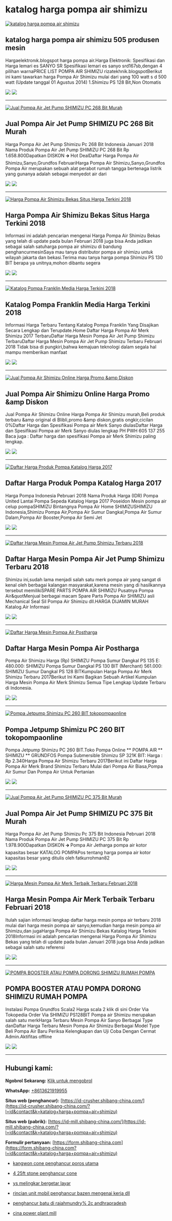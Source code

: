 # katalog harga pompa air shimizu

<a href="https://swt.shibang-china.com/?l=id&img&k=katalog+harga+pompa+air+shimizu" target="_blank">![katalog harga pompa air shimizu](http://static.shibang-china.com/all-800x300/1505.jpg)</a>

## katalog harga pompa air shimizu 505 produsen mesin
Hargaelektronık.blogspot harga pompa air.Harga Elektronik: Spesifikasi dan Harga lemari es SANYO SR Spesifikasi lemari es sanyo srd167sb,dengan 4 pilihan warnaPRICE LIST POMPA AIR SHIMIZU rizatekhnik.blogspotBerikut ini kami tawarkan harga Pompa Air Shimizu mulai dari yang 100 watt s d 500 watt (Update tanggal 01 Agustus 2014) 1.Shimizu PS 128 Bit,Non Otomatis


<a href="https://whatsapp.shibangsoft.com/WhatsApp.php" target="_blank" title="WhatsApp">![](http://static.shibang-china.com/icon/whatsapp.png)</a> <a href="https://swt.shibang-china.com/?l=id&icon&k=katalog+harga+pompa+air+shimizu" target="_blank">![](http://static.shibang-china.com/icon/chat-id.png)</a>

---

<a href="https://swt.shibang-china.com/?l=id&img&k=katalog+harga+pompa+air+shimizu" target="_blank">![Jual Pompa Air Jet Pump SHIMIZU PC 268 Bit Murah](http://static.shibang-china.com/all-800x300/95.jpg)</a>

## Jual Pompa Air Jet Pump SHIMIZU PC 268 Bit Murah
Harga Pompa Air Jet Pump Shimizu Pc 268 Bit Indonesia Januari 2018 Nama Produk Pompa Air Jet Pump SHIMIZU PC 268 Bit Rp 1.658.800Dapatkan DISKON 🡲 Hot DealDaftar Harga Pompa Air Shimizu,Sanyo,Grundfos FebruariHarga Pompa Air Shimizu,Sanyo,Grundfos Pompa Air merupakan sebuah alat perabot rumah tangga bertenaga listrik yang gunanya adalah sebagai menyedot air dari


<a href="https://whatsapp.shibangsoft.com/WhatsApp.php" target="_blank" title="WhatsApp">![](http://static.shibang-china.com/icon/whatsapp.png)</a> <a href="https://swt.shibang-china.com/?l=id&icon&k=katalog+harga+pompa+air+shimizu" target="_blank">![](http://static.shibang-china.com/icon/chat-id.png)</a>

---

<a href="https://swt.shibang-china.com/?l=id&img&k=katalog+harga+pompa+air+shimizu" target="_blank">![Harga Pompa Air Shimizu Bekas Situs Harga Terkini 2018](http://static.shibang-china.com/all-800x300/540.jpg)</a>

## Harga Pompa Air Shimizu Bekas Situs Harga Terkini 2018
Informasi ini adalah pencarian mengenai Harga Pompa Air Shimizu Bekas yang telah di update pada bulan Februari 2018 juga bisa Anda jadikan sebagai salah satuharga pompa air shimizu di bandung penghancurmesinSaya mau tanya distributor pompa air shimizu untuk wilayah jakarta dan bekasi.Terima mau tanya harga pompa Shimizu PS 130 BIT berapa ya unitnya,mohon dibantu segera


<a href="https://whatsapp.shibangsoft.com/WhatsApp.php" target="_blank" title="WhatsApp">![](http://static.shibang-china.com/icon/whatsapp.png)</a> <a href="https://swt.shibang-china.com/?l=id&icon&k=katalog+harga+pompa+air+shimizu" target="_blank">![](http://static.shibang-china.com/icon/chat-id.png)</a>

---

<a href="https://swt.shibang-china.com/?l=id&img&k=katalog+harga+pompa+air+shimizu" target="_blank">![Katalog Pompa Franklin Media Harga Terkini 2018](http://static.shibang-china.com/all-800x300/664.jpg)</a>

## Katalog Pompa Franklin Media Harga Terkini 2018
Informasi Harga Terbaru Tentang Katalog Pompa Franklin Yang Disajikan Secara Lengkap dan Terupdate.Home Daftar Harga Pompa Air Merk Shimizu 2017 TerbaruDaftar Harga Mesin Pompa Air Jet Pump Shimizu TerbaruDaftar Harga Mesin Pompa Air Jet Pump Shimizu Terbaru Februari 2018 Tidak bisa di pungkiri,bahwa kemajuan teknologi dalam segala hal mampu memberikan manfaat


<a href="https://whatsapp.shibangsoft.com/WhatsApp.php" target="_blank" title="WhatsApp">![](http://static.shibang-china.com/icon/whatsapp.png)</a> <a href="https://swt.shibang-china.com/?l=id&icon&k=katalog+harga+pompa+air+shimizu" target="_blank">![](http://static.shibang-china.com/icon/chat-id.png)</a>

---

<a href="https://swt.shibang-china.com/?l=id&img&k=katalog+harga+pompa+air+shimizu" target="_blank">![Jual Pompa Air Shimizu Online Harga Promo &amp Diskon](http://static.shibang-china.com/all-800x300/1147.jpg)</a>

## Jual Pompa Air Shimizu Online Harga Promo &amp Diskon
Jual Pompa Air Shimizu Online Harga Pompa Air Shimizu murah,Beli produk terbaru &amp original di Blibli,promo &amp diskon,gratis ongkir,cicilan 0%Daftar Harga dan Spesifikasi Pompa air Merk Sanyo diulasDaftar Harga dan Spesifikasi Pompa air Merk Sanyo diulas lengkap PH PWH 605 137 255 Baca juga : Daftar harga dan spesifikasi Pompa air Merk Shimizu paling lengkap.


<a href="https://whatsapp.shibangsoft.com/WhatsApp.php" target="_blank" title="WhatsApp">![](http://static.shibang-china.com/icon/whatsapp.png)</a> <a href="https://swt.shibang-china.com/?l=id&icon&k=katalog+harga+pompa+air+shimizu" target="_blank">![](http://static.shibang-china.com/icon/chat-id.png)</a>

---

<a href="https://swt.shibang-china.com/?l=id&img&k=katalog+harga+pompa+air+shimizu" target="_blank">![Daftar Harga Produk Pompa Katalog Harga 2017](http://static.shibang-china.com/all-800x300/240.jpg)</a>

## Daftar Harga Produk Pompa Katalog Harga 2017
Harga Pompa Indonesia Pebruari 2018 Nama Produk Harga (IDR) Pompa United Lantai Pompa Sepeda Katalog Harga 2017 Poseidon Mesin pompa air celup pompaSHIMIZU Bintangnya Pompa Air Home SHIMIZUSHIMIZU Indonesia,Shimizu Pompa Air,Pompa Air Sumur Dangkal,Pompa Air Sumur Dalam,Pompa Air Booster,Pompa Air Semi Jet


<a href="https://whatsapp.shibangsoft.com/WhatsApp.php" target="_blank" title="WhatsApp">![](http://static.shibang-china.com/icon/whatsapp.png)</a> <a href="https://swt.shibang-china.com/?l=id&icon&k=katalog+harga+pompa+air+shimizu" target="_blank">![](http://static.shibang-china.com/icon/chat-id.png)</a>

---

<a href="https://swt.shibang-china.com/?l=id&img&k=katalog+harga+pompa+air+shimizu" target="_blank">![Daftar Harga Mesin Pompa Air Jet Pump Shimizu Terbaru 2018](http://static.shibang-china.com/all-800x300/762.jpg)</a>

## Daftar Harga Mesin Pompa Air Jet Pump Shimizu Terbaru 2018
Shimizu ini,sudah lama menjadi salah satu merk pompa air yang sangat di kenal oleh berbagai kalangan masyarakat,karena mesin yang di hasilkannya tersebut memilikiSPARE PARTS POMPA AIR SHIMIZU Pusatnya Pompa Air&quotMenjual berbagai macam Spare Parts Pompa Air SHIMIZU asli Mechanical Seal Sil Pompa Air Shimizu dll.HARGA DIJAMIN MURAH Katalog.Air Informasi


<a href="https://whatsapp.shibangsoft.com/WhatsApp.php" target="_blank" title="WhatsApp">![](http://static.shibang-china.com/icon/whatsapp.png)</a> <a href="https://swt.shibang-china.com/?l=id&icon&k=katalog+harga+pompa+air+shimizu" target="_blank">![](http://static.shibang-china.com/icon/chat-id.png)</a>

---

<a href="https://swt.shibang-china.com/?l=id&img&k=katalog+harga+pompa+air+shimizu" target="_blank">![Daftar Harga Mesin Pompa Air Postharga](http://static.shibang-china.com/all-800x300/653.jpg)</a>

## Daftar Harga Mesin Pompa Air Postharga
Pompa Air Shimizu Harga (Rp) SHIMIZU Pompa Sumur Dangkal PS 135 E: 480.000: SHIMIZU Pompa Sumur Dangkal PS 130 BIT (Merchant) 561.000: SHIMIZU Sumur Dangkal PS 128 BITKumpulan Harga Pompa Air Merk Shimizu Terbaru 2017Berikut Ini Kami Bagikan Sebuah Artikel Kumpulan Harga Mesin Pompa Air Merk Shimizu Semua Tipe Lengkap Update Terbaru di Indonesia.


<a href="https://whatsapp.shibangsoft.com/WhatsApp.php" target="_blank" title="WhatsApp">![](http://static.shibang-china.com/icon/whatsapp.png)</a> <a href="https://swt.shibang-china.com/?l=id&icon&k=katalog+harga+pompa+air+shimizu" target="_blank">![](http://static.shibang-china.com/icon/chat-id.png)</a>

---

<a href="https://swt.shibang-china.com/?l=id&img&k=katalog+harga+pompa+air+shimizu" target="_blank">![Pompa Jetpump Shimizu PC 260 BIT tokopompaonline](http://static.shibang-china.com/all-800x300/1026.jpg)</a>

## Pompa Jetpump Shimizu PC 260 BIT tokopompaonline
Pompa Jetpump Shimizu PC 260 BIT.Toko Pompa Online ** POMPA AIR ** SHIMIZU ** GRUNDFOS Pompa Submersible Shimizu SP 321K BIT: Harga : Rp 2.340Harga Pompa Air Shimizu Terbaru 2017Berikut ini Daftar Harga Pompa Air Merk Brand Shimizu Terbaru Mulai dari Pompa Air Biasa,Pompa Air Sumur Dan Pompa Air Untuk Pertanian


<a href="https://whatsapp.shibangsoft.com/WhatsApp.php" target="_blank" title="WhatsApp">![](http://static.shibang-china.com/icon/whatsapp.png)</a> <a href="https://swt.shibang-china.com/?l=id&icon&k=katalog+harga+pompa+air+shimizu" target="_blank">![](http://static.shibang-china.com/icon/chat-id.png)</a>

---

<a href="https://swt.shibang-china.com/?l=id&img&k=katalog+harga+pompa+air+shimizu" target="_blank">![Jual Pompa Air Jet Pump SHIMIZU PC 375 Bit Murah](http://static.shibang-china.com/all-800x300/743.jpg)</a>

## Jual Pompa Air Jet Pump SHIMIZU PC 375 Bit Murah
Harga Pompa Air Jet Pump Shimizu Pc 375 Bit Indonesia Pebruari 2018 Nama Produk Pompa Air Jet Pump SHIMIZU PC 375 Bit Rp 1.978.900Dapatkan DISKON 🡲 Pompa Air Jetharga pompa air kotor kapasitas besar KATALOG POMPAPos tentang harga pompa air kotor kapasitas besar yang ditulis oleh fatkurrohman82


<a href="https://whatsapp.shibangsoft.com/WhatsApp.php" target="_blank" title="WhatsApp">![](http://static.shibang-china.com/icon/whatsapp.png)</a> <a href="https://swt.shibang-china.com/?l=id&icon&k=katalog+harga+pompa+air+shimizu" target="_blank">![](http://static.shibang-china.com/icon/chat-id.png)</a>

---

<a href="https://swt.shibang-china.com/?l=id&img&k=katalog+harga+pompa+air+shimizu" target="_blank">![Harga Mesin Pompa Air Merk Terbaik Terbaru Februari 2018](http://static.shibang-china.com/all-800x300/1058.jpg)</a>

## Harga Mesin Pompa Air Merk Terbaik Terbaru Februari 2018
Itulah sajian informasi lengkap daftar harga mesin pompa air terbaru 2018 mulai dari harga mesin pompa air sanyo,kemudian harga mesin pompa air Shimizu,dan jugaHarga Pompa Air Shimizu Bekas Katalog Harga Terkini 2018Informasi ini adalah pencarian mengenai Harga Pompa Air Shimizu Bekas yang telah di update pada bulan Januari 2018 juga bisa Anda jadikan sebagai salah satu referensi


<a href="https://whatsapp.shibangsoft.com/WhatsApp.php" target="_blank" title="WhatsApp">![](http://static.shibang-china.com/icon/whatsapp.png)</a> <a href="https://swt.shibang-china.com/?l=id&icon&k=katalog+harga+pompa+air+shimizu" target="_blank">![](http://static.shibang-china.com/icon/chat-id.png)</a>

---

<a href="https://swt.shibang-china.com/?l=id&img&k=katalog+harga+pompa+air+shimizu" target="_blank">![POMPA BOOSTER ATAU POMPA DORONG SHIMIZU RUMAH POMPA](http://static.shibang-china.com/all-800x300/655.jpg)</a>

## POMPA BOOSTER ATAU POMPA DORONG SHIMIZU RUMAH POMPA
Instalasi Pompa Grundfos Scala2 Harga scala 2 klik di sini Order Via Tokopedia Order Via SHIMIZU PS128BIT Pompa air Shimizu merupakan salah satu merkHarga Terbaru Mesin Pompa Air Sanyo Berbagai Type danDaftar Harga Terbaru Mesin Pompa Air Shimizu Berbagai Model Type Beli Pompa Air Baru Periksa Kelengkapan dan Uji Coba Dengan Cermat Admin.Aktifitas offline


<a href="https://whatsapp.shibangsoft.com/WhatsApp.php" target="_blank" title="WhatsApp">![](http://static.shibang-china.com/icon/whatsapp.png)</a> <a href="https://swt.shibang-china.com/?l=id&icon&k=katalog+harga+pompa+air+shimizu" target="_blank">![](http://static.shibang-china.com/icon/chat-id.png)</a>

---
## Hubungi kami:

**Ngobrol Sekarang:** [Klik untuk mengobrol](https://swt.shibang-china.com?l=id&contact&k=katalog+harga+pompa+air+shimizu)

**WhatsApp:**  [+8613621919955](https://whatsapp.shibangsoft.com/WhatsApp.php)

**Situs web (penghancur):** [https://id-crusher.shibang-china.com/](https://id-crusher.shibang-china.com/?l=id&contact&k=katalog+harga+pompa+air+shimizu)

**Situs web (pabrik):** [https://id-mill.shibang-china.com/](https://id-mill.shibang-china.com/?l=id&contact&k=katalog+harga+pompa+air+shimizu)

**Formulir pertanyaan:** [https://form.shibang-china.com](https://form.shibang-china.com?l=id&contact&k=katalog+harga+pompa+air+shimizu)

* [kangwon cone penghancur poros utama](../41/kangwon%20cone%20penghancur%20poros%20utama.md)

* [4 25ft stone penghancur cone](../44/4%2025ft%20stone%20penghancur%20cone.md)

* [ys melingkar bergetar layar](../42/ys%20melingkar%20bergetar%20layar.md)

* [rincian unit mobil penghancur bazen mengenai kerja dll](../44/rincian%20unit%20mobil%20penghancur%20bazen%20mengenai%20kerja%20dll.md)

* [penghancur batu di rajahmundry% 2c andhrapradesh](../50/penghancur%20batu%20di%20rajahmundry%25%202c%20andhrapradesh.md)

* [cina power plant mill](../45/cina%20power%20plant%20mill.md)
